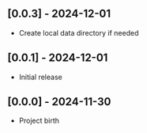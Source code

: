 ## [0.0.3] - 2024-12-01

- Create local data directory if needed

## [0.0.1] - 2024-12-01

- Initial release

## [0.0.0] - 2024-11-30

- Project birth
